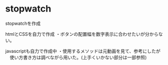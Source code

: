 # stopwatch
stopwatchを作成

htmlとCSSを自力で作成
・ボタンの配置幅を数字表示に合わせたいが分からない。

javascriptも自力で作成中
・使用するメソッドは元動画を見て、参考にしたが
　使い方書き方は調べながら用いた。(上手くいかない部分は一部参照)